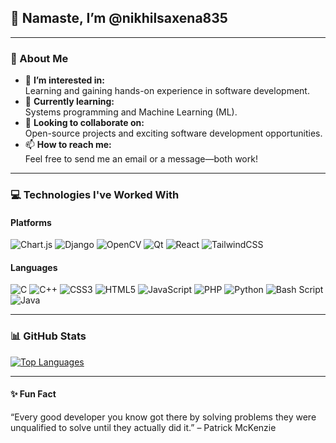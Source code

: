 ## 👋 Namaste, I’m @nikhilsaxena835  
---

### 👀 About Me  
- 🔭 **I’m interested in:**  
  Learning and gaining hands-on experience in software development.  
- 🌱 **Currently learning:**  
  Systems programming and Machine Learning (ML).  
- 💞️ **Looking to collaborate on:**  
  Open-source projects and exciting software development opportunities.  
- 📫 **How to reach me:**  
  Feel free to send me an email or a message—both work!

---

### 💻 Technologies I've Worked With  

#### Platforms  
![Chart.js](https://img.shields.io/badge/chart.js-F5788D.svg?style=for-the-badge&logo=chart.js&logoColor=white)  ![Django](https://img.shields.io/badge/django-%23092E20.svg?style=for-the-badge&logo=django&logoColor=white)  ![OpenCV](https://img.shields.io/badge/opencv-%23white.svg?style=for-the-badge&logo=opencv&logoColor=white)  ![Qt](https://img.shields.io/badge/Qt-%23217346.svg?style=for-the-badge&logo=Qt&logoColor=white)  ![React](https://img.shields.io/badge/react-%2320232a.svg?style=for-the-badge&logo=react&logoColor=%2361DAFB)  ![TailwindCSS](https://img.shields.io/badge/tailwindcss-%2338B2AC.svg?style=for-the-badge&logo=tailwind-css&logoColor=white)  

#### Languages  
![C](https://img.shields.io/badge/c-%2300599C.svg?style=for-the-badge&logo=c&logoColor=white)  ![C++](https://img.shields.io/badge/c++-%2300599C.svg?style=for-the-badge&logo=c%2B%2B&logoColor=white)  ![CSS3](https://img.shields.io/badge/css3-%231572B6.svg?style=for-the-badge&logo=css3&logoColor=white)  ![HTML5](https://img.shields.io/badge/html5-%23E34F26.svg?style=for-the-badge&logo=html5&logoColor=white)  ![JavaScript](https://img.shields.io/badge/javascript-%23323330.svg?style=for-the-badge&logo=javascript&logoColor=%23F7DF1E)  ![PHP](https://img.shields.io/badge/php-%23777BB4.svg?style=for-the-badge&logo=php&logoColor=white)  ![Python](https://img.shields.io/badge/python-3670A0?style=for-the-badge&logo=python&logoColor=ffdd54)  ![Bash Script](https://img.shields.io/badge/bash_script-%23121011.svg?style=for-the-badge&logo=gnu-bash&logoColor=white)  ![Java](https://img.shields.io/badge/java-%23ED8B00.svg?style=for-the-badge&logo=openjdk&logoColor=white)  

---

### 📊 GitHub Stats  
[![Top Languages](https://github-readme-stats.vercel.app/api/top-langs/?username=nikhilsaxena835&theme=blue-green)](https://github.com/nikhilsaxena835/github-readme-stats)  

---

#### ✨ Fun Fact  
“Every good developer you know got there by solving problems they were unqualified to solve until they actually did it.” – Patrick McKenzie  
